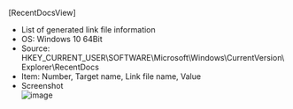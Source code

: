 [RecentDocsView]

- List of generated link file information
- OS: Windows 10 64Bit
- Source: HKEY_CURRENT_USER\SOFTWARE\Microsoft\Windows\CurrentVersion\Explorer\RecentDocs
- Item: Number, Target name, Link file name, Value
- Screenshot  
![image](https://user-images.githubusercontent.com/69110090/94340609-30b3e380-003e-11eb-93aa-8ce630ac2476.png)
